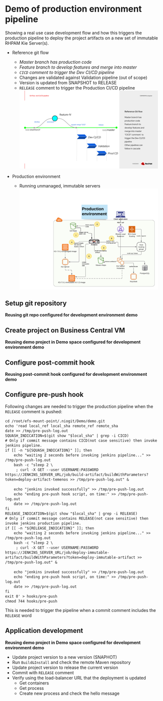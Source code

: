 # Demo of production environment pipeline
Showing a real use case development flow and how this triggers the production pipeline to deploy the project artifacts
on a new set of immutable RHPAM Kie Server(s).

* Reference git flow
  * _Master branch has production code_
  * _Feature branch to develop features and merge into master_
  * _`CICD` comment  to trigger the Dev CI/CD pipeline_
  * Changes are validated against Validation pipeline (out of scope)
  * Version is updated from SNAPSHOT to RELEASE
  * `RELEASE` comment to trigger the Production CI/CD pipeline
![](../demo-dev-env/gitflow.png)

* Production environment
  * Running unmanaged, immutable servers
![](../demo-dev-env/prod.png)


## Setup git repository
**Reusing git repo configured for development environment demo**

## Create project on Business Central VM
**Reusing demo project in Demo space configured for development environment demo**

## Configure post-commit hook
**Reusing post-commit hook configured for development environment demo**

## Configure pre-push hook
Following changes are needed to trigger the production pipeline when the `RELEASE` comment is pushed: 
```shell
cd /root/efs-mount-point/.niogit/Demo/demo.git
echo 'read local_ref local_sha remote_ref remote_sha
date >> /tmp/pre-push-log.out
SQUASH_INDICATION=$(git show "$local_sha" | grep -i CICD)
# Only if commit message contains CICD(not case sensitive) then invoke jenkins pipeline.
if [[ -n "${SQUASH_INDICATION}" ]]; then
    echo "waiting 2 seconds before invoking jenkins pipeline..." >> /tmp/pre-push-log.out
    bash -c "sleep 2 \
     ; curl -X GET --user USERNAME:PASSWORD https://JENKINS_SERVER_URL/job/build-artifact/buildWithParameters?token=deploy-artifact-temenos >> /tmp/pre-push-log.out" &

    echo "jenkins invoked successfully" >> /tmp/pre-push-log.out
    echo "ending pre-push hook script, on time:" >> /tmp/pre-push-log.out
    date >> /tmp/pre-push-log.out
fi
RELEASE_INDICATION=$(git show "$local_sha" | grep -i RELEASE)
# Only if commit message contains RELEASE(not case sensitive) then invoke jenkins production pipeline.
if [[ -n "${RELEASE_INDICATION}" ]]; then
    echo "waiting 2 seconds before invoking jenkins pipeline..." >> /tmp/pre-push-log.out
    bash -c "sleep 2 \
     ; curl -X GET --user USERNAME:PASSWORD https://JENKINS_SERVER_URL/job/deploy-immutable-artifact/buildWithParameters?token=deploy-immutable-artifact >> /tmp/pre-push-log.out" &

    echo "jenkins invoked successfully" >> /tmp/pre-push-log.out
    echo "ending pre-push hook script, on time:" >> /tmp/pre-push-log.out
    date >> /tmp/pre-push-log.out
fi
exit 0' > hooks/pre-push
chmod 744 hooks/pre-push
```
This is needed to trigger the pipeline when a commit comment includes the `RELEASE` word

## Application development
**Reusing demo project in Demo space configured for development environment demo**
* Update project version to a new version (SNAPHOT)
* Run `Build&Install` and check the remote Maven repository
* Update project version to release the current version
* Commit with `RELEASE` comment
* Verify using the load-balancer URL that the deployment is updated
  * Get containers
  * Get process
  * Create new process and check the hello message
